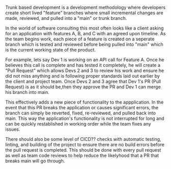 Trunk based development is a development methodology where developers create short lived "feature" branches where small incremental changes are made, reviewed, and pulled into a "main" or trunk branch.

In the world of software consulting this most often looks like a client asking for an application with features A, B, and C with an agreed upon timeline. As the team begins work, each piece of a feature is created on a seperate branch which is tested and reviewed before being pulled into "main" which is the current working state of the product.

For example, lets say Dev 1 is working on an API call for Feature A. Once he believes this call is complete and has tested it completely, he will create a "Pull Request" which allows Devs 2 and 3 to review his work and ensure he did not miss anything and is following proper standards laid out earlier by the client and project team. Once Devs 2 and 3 agree that Dev 1's PR (Pull Request) is as it should be,then they approve the PR and Dev 1 can merge his branch into main.

This effectively adds a new piece of functionality to the appplication. In the event that this PR breaks the application or causes significant errors, the branch can simply be reverted, fixed, re-reviewed, and pulled back into main. This way the application's functionality is not interrupted for long and can be quickly restablished in working order while the team fixes any issues.

There should also be some level of CICD?? checks with automatic testing, linting, and building of the project to ensure there are no build errors before the pull request is completed. This should be done with every pull request as well as team code reviews to help reduce the likelyhood that a PR that breaks main will go through.
